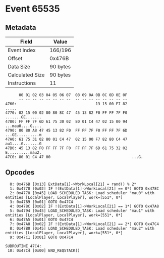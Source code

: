 # Event 65535

## Metadata

| Field           | Value    |
|-----------------|----------|
| Event Index     | 166/196  |
| Offset          | 0x476B   |
| Data Size       | 90 bytes |
| Calculated Size | 90 bytes |
| Instructions    | 11       |

```
      00 01 02 03 04 05 06 07  08 09 0A 0B 0C 0D 0E 0F
      -- -- -- -- -- -- -- --  -- -- -- -- -- -- -- --
4760:                                   13 15 00 F7 82             .....
4770: 02 15 00 02 80 80 8C 47  45 13 82 F0 FF FF 7F F0  .......GE.......
4780: FF FF 7F 6D 61 75 30 02  80 01 C4 47 02 15 00 94  ...mau0....G....
4790: 80 80 A8 47 45 13 82 F0  FF FF 7F F0 FF FF 7F 6D  ...GE..........m
47A0: 61 75 31 02 80 01 C4 47  02 15 00 F7 82 80 C4 47  au1....G.......G
47B0: 45 13 82 F0 FF FF 7F F0  FF FF 7F 6D 61 75 32 02  E..........mau2.
47C0: 80 01 C4 47 00                                    ...G.           
```

## Opcodes

```
  0: 0x476B [0x13] ExtData[1]->WorkLocal[21] = rand() % 2*
  1: 0x4770 [0x02] IF !(ExtData[1]->WorkLocal[21] == 0*) GOTO 0x478C
  2: 0x4778 [0x45] LOAD_SCHEDULED_TASK: Load scheduler "mau0" with entities [LocalPlayer, LocalPlayer], work=[551*, 0*]
  3: 0x4789 [0x01] GOTO 0x47C4
  4: 0x478C [0x02] IF !(ExtData[1]->WorkLocal[21] == 1*) GOTO 0x47A8
  5: 0x4794 [0x45] LOAD_SCHEDULED_TASK: Load scheduler "mau1" with entities [LocalPlayer, LocalPlayer], work=[551*, 0*]
  6: 0x47A5 [0x01] GOTO 0x47C4
  7: 0x47A8 [0x02] IF !(ExtData[1]->WorkLocal[21] == 2*) GOTO 0x47C4
  8: 0x47B0 [0x45] LOAD_SCHEDULED_TASK: Load scheduler "mau2" with entities [LocalPlayer, LocalPlayer], work=[551*, 0*]
  9: 0x47C1 [0x01] GOTO 0x47C4

SUBROUTINE_47C4:
 10: 0x47C4 [0x00] END_REQSTACK()
```

